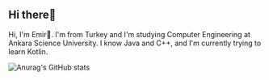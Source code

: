 ## Hi there👋
Hi, I'm Emir👋. I'm from Turkey and I'm studying Computer Engineering at Ankara Science University. I know Java and C++, and I'm currently trying to learn Kotlin.




![Anurag's GitHub stats](https://github-readme-stats.vercel.app/api?username=EmirZYNK&show_icons=true&theme=radical)
<!--
**EmirZYNK/EmirZYNK** is a ✨ _special_ ✨ repository because its `README.md` (this file) appears on your GitHub profile.

Here are some ideas to get you started:

- 🔭 I’m currently working on ...
- 🌱 I’m currently learning ...
- 👯 I’m looking to collaborate on ...
- 🤔 I’m looking for help with ...
- 💬 Ask me about ...
- 📫 How to reach me: ...
- 😄 Pronouns: ...
- ⚡ Fun fact: ...
-->
